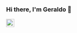 ### Hi there, I'm Geraldo 👋 
[<img align="left" alt="Henrique | LinkedIn" width="22px" src="https://cdn.jsdelivr.net/npm/simple-icons@v3/icons/linkedin.svg" />]([https://www.linkedin.com/in/geraldopessoajr/])



<!--
**geraldopessoajr/geraldopessoajr** is a ✨ _special_ ✨ repository because its `README.md` (this file) appears on your GitHub profile.

Here are some ideas to get you started:

- 🔭 I’m currently working on ...
- 🌱 I’m currently learning ...
- 👯 I’m looking to collaborate on ...
- 🤔 I’m looking for help with ...
- 💬 Ask me about ...
- 📫 How to reach me: ...
- 😄 Pronouns: ...
- ⚡ Fun fact: ...
-->
